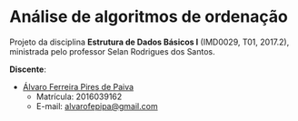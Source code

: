 # Análise de algoritmos de ordenação

Projeto da disciplina **Estrutura de Dados Básicos I** (IMD0029, T01, 2017.2), ministrada pelo professor Selan Rodrigues dos Santos.

**Discente**:
- <a href="https://github.com/alvarofpp">Álvaro Ferreira Pires de Paiva</a>
  - Matrícula: 2016039162
  - E-mail: alvarofepipa@gmail.com

